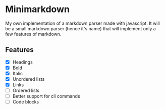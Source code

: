 # Minimarkdown

My own implementation of a markdown parser made with javascript. It will be a small markdown parser (hence it's name) that will implement only a few features of markdown.


## Features
- [x]  Headings
- [x]  Bold
- [x]  Italic
- [x]  Unordered lists
- [x]  Links
- [ ]  Ordered lists
- [ ]  Better support for cli commands
- [ ]  Code blocks
